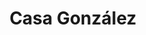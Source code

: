 ---
title: "Casa González"
url: /ciudad-autonoma-de-buenos-aires/casa-gonzalez/
shop: Eisenwaren
---